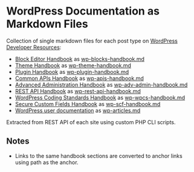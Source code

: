 # WordPress Documentation as Markdown Files

Collection of single markdown files for each post type on [WordPress Developer Resources](https://developer.wordpress.org):

- [Block Editor Handbook](https://developer.wordpress.org/block-editor/) as [wp-blocks-handbook.md](docs/wp-blocks-handbook.md)
- [Theme Handbook](https://developer.wordpress.org/themes/) as [wp-theme-handbook.md](docs/wp-theme-handbook.md)
- [Plugin Handbook](https://developer.wordpress.org/plugins/) as [wp-plugin-handbook.md](docs/wp-plugin-handbook.md)
- [Common APIs Handbook](https://developer.wordpress.org/apis/) as [wp-apis-handbook.md](docs/wp-apis-handbook.md)
- [Advanced Administration Handbook](https://developer.wordpress.org/advanced-administration/) as [wp-adv-admin-handbook.md](docs/wp-adv-admin-handbook.md)
- [REST API Handbook](https://developer.wordpress.org/rest-api/) as [wp-rest-api-handbook.md](docs/wp-rest-api-handbook.md)
- [WordPress Coding Standards Handbook](https://developer.wordpress.org/coding-standards/) as [wp-wpcs-handbook.md](docs/wp-wpcs-handbook.md)
- [Secure Custom Fields Handbook](https://developer.wordpress.org/secure-custom-fields/) as [wp-scf-handbook.md](docs/wp-scf-handbook.md)
- [WordPress user documentation](https://wordpress.org/documentation/) as [wp-articles.md](docs/wp-articles.md)

Extracted from REST API of each site using custom PHP CLI scripts. 

## Notes

- Links to the same handbook sections are converted to anchor links using path as the anchor.

